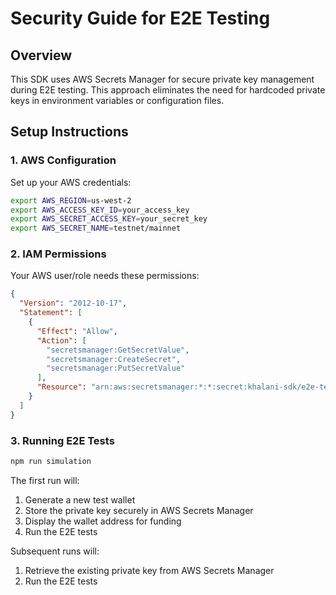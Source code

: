 # Security Guide for E2E Testing

## Overview

This SDK uses AWS Secrets Manager for secure private key management during E2E testing. This approach eliminates the need for hardcoded private keys in environment variables or configuration files.

## Setup Instructions

### 1. AWS Configuration

Set up your AWS credentials:

```bash
export AWS_REGION=us-west-2
export AWS_ACCESS_KEY_ID=your_access_key
export AWS_SECRET_ACCESS_KEY=your_secret_key
export AWS_SECRET_NAME=testnet/mainnet
```

### 2. IAM Permissions

Your AWS user/role needs these permissions:

```json
{
  "Version": "2012-10-17",
  "Statement": [
    {
      "Effect": "Allow",
      "Action": [
        "secretsmanager:GetSecretValue",
        "secretsmanager:CreateSecret",
        "secretsmanager:PutSecretValue"
      ],
      "Resource": "arn:aws:secretsmanager:*:*:secret:khalani-sdk/e2e-test-keys/*"
    }
  ]
}
```

### 3. Running E2E Tests

```bash
npm run simulation
```

The first run will:

1. Generate a new test wallet
2. Store the private key securely in AWS Secrets Manager
3. Display the wallet address for funding
4. Run the E2E tests

Subsequent runs will:

1. Retrieve the existing private key from AWS Secrets Manager
2. Run the E2E tests
